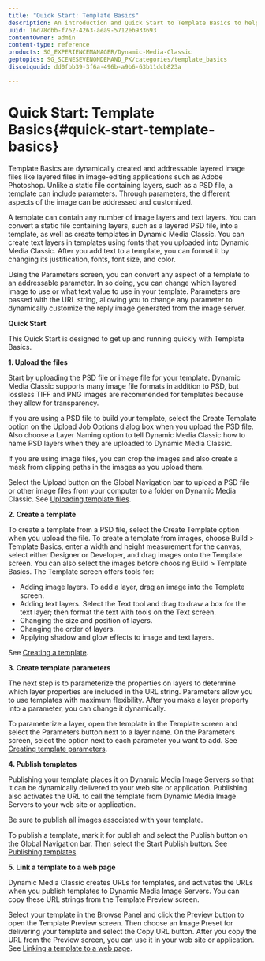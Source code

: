 ```yaml
---
title: "Quick Start: Template Basics"
description: An introduction and Quick Start to Template Basics to help you get up and running quickly.
uuid: 16d78cbb-f762-4263-aea9-5712eb933693
contentOwner: admin
content-type: reference
products: SG_EXPERIENCEMANAGER/Dynamic-Media-Classic
geptopics: SG_SCENESEVENONDEMAND_PK/categories/template_basics
discoiquuid: dd0fbb39-3f6a-496b-a9b6-63b11dcb823a

---
```


# Quick Start: Template Basics{#quick-start-template-basics}

Template Basics are dynamically created and addressable layered image files like layered files in image-editing applications such as Adobe Photoshop. Unlike a static file containing layers, such as a PSD file, a template can include parameters. Through parameters, the different aspects of the image can be addressed and customized.

A template can contain any number of image layers and text layers. You can convert a static file containing layers, such as a layered PSD file, into a template, as well as create templates in Dynamic Media Classic. You can create text layers in templates using fonts that you uploaded into Dynamic Media Classic. After you add text to a template, you can format it by changing its justification, fonts, font size, and color.

Using the Parameters screen, you can convert any aspect of a template to an addressable parameter. In so doing, you can change which layered image to use or what text value to use in your template. Parameters are passed with the URL string, allowing you to change any parameter to dynamically customize the reply image generated from the image server.

**Quick Start**

This Quick Start is designed to get up and running quickly with Template Basics.

**1. Upload the files**

Start by uploading the PSD file or image file for your template. Dynamic Media Classic supports many image file formats in addition to PSD, but lossless TIFF and PNG images are recommended for templates because they allow for transparency.

If you are using a PSD file to build your template, select the Create Template option on the Upload Job Options dialog box when you upload the PSD file. Also choose a Layer Naming option to tell Dynamic Media Classic how to name PSD layers when they are uploaded to Dynamic Media Classic.

If you are using image files, you can crop the images and also create a mask from clipping paths in the images as you upload them.

Select the Upload button on the Global Navigation bar to upload a PSD file or other image files from your computer to a folder on Dynamic Media Classic. See [Uploading template files](uploading-template-files.md#uploading_template_files).

**2. Create a template**

To create a template from a PSD file, select the Create Template option when you upload the file. To create a template from images, choose Build > Template Basics, enter a width and height measurement for the canvas, select either Designer or Developer, and drag images onto the Template screen. You can also select the images before choosing Build > Template Basics. The Template screen offers tools for:

* Adding image layers. To add a layer, drag an image into the Template screen.
* Adding text layers. Select the Text tool and drag to draw a box for the text layer; then format the text with tools on the Text screen.
* Changing the size and position of layers.
* Changing the order of layers.
* Applying shadow and glow effects to image and text layers.

See [Creating a template](creating-template.md#creating_a_template).

**3. Create template parameters**

The next step is to parameterize the properties on layers to determine which layer properties are included in the URL string. Parameters allow you to use templates with maximum flexibility. After you make a layer property into a parameter, you can change it dynamically.

To parameterize a layer, open the template in the Template screen and select the Parameters button next to a layer name. On the Parameters screen, select the option next to each parameter you want to add. See [Creating template parameters](creating-template-parameters.md#creating_template_parameters).

**4. Publish templates**

Publishing your template places it on Dynamic Media Image Servers so that it can be dynamically delivered to your web site or application. Publishing also activates the URL to call the template from Dynamic Media Image Servers to your web site or application.

Be sure to publish all images associated with your template.

To publish a template, mark it for publish and select the Publish button on the Global Navigation bar. Then select the Start Publish button. See [Publishing templates](publishing-templates.md#publishing_templates).

**5. Link a template to a web page**

Dynamic Media Classic creates URLs for templates, and activates the URLs when you publish templates to Dynamic Media Image Servers. You can copy these URL strings from the Template Preview screen.

Select your template in the Browse Panel and click the Preview button to open the Template Preview screen. Then choose an Image Preset for delivering your template and select the Copy URL button. After you copy the URL from the Preview screen, you can use it in your web site or application. See [Linking a template to a web page](linking-template-web-page.md#linking_a_template_to_a_web_page).
